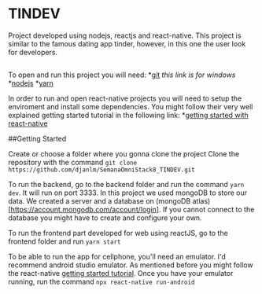 # TINDEV
Project developed using nodejs, reactjs and react-native. This project is similar to the famous dating app tinder, however, in this one the user look for developers.

##
To open and run this project you will need:
*[git](https://git-scm.com/download/win) *this link is for windows*
*[nodejs](https://nodejs.org/)
*[yarn](https://classic.yarnpkg.com/)

In order to run and open react-native projects you will need to setup the enviroment and install some dependencies. You might follow their very well explained getting started tutorial in the following link: 
*[getting started with react-native](https://reactnative.dev/docs/0.61/getting-started)

##Getting Started

Create or choose a folder where you gonna clone the project
Clone the repository with the command `git clone https://github.com/djanlm/SemanaOmniStack8_TINDEV.git`

To run the backend, go to the backend folder and run the command `yarn dev`. It will run on port 3333.
In this project we used mongoDB to store our data. We created a server and a database on (mongoDB atlas)[https://account.mongodb.com/account/login]. 
If you cannot connect to the database you might have to create and configure your own.


To run the frontend part developed for web using reactJS, go to the frontend folder and run `yarn start`

To be able to run the app for cellphone, you'll need an emulator. I'd recommend android studio emulator. As mentioned before you might follow the react-native [getting started tutorial](https://reactnative.dev/docs/0.61/getting-started).
Once you have your emulator running, run the command `npx react-native run-android`




